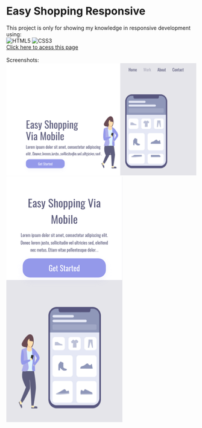 # Easy Shopping Responsive
This project is only for showing my knowledge in responsive development using:<br>
![HTML5](https://img.shields.io/badge/html5-%23E34F26.svg?style=for-the-badge&logo=html5&logoColor=white) ![CSS3](https://img.shields.io/badge/css3-%231572B6.svg?style=for-the-badge&logo=css3&logoColor=white)<br>
[Click here to acess this page](https://autstories.github.io/Easy-Shopping-Responsive/)<br><br>
Screenshots:<br>
<img src="https://raw.githubusercontent.com/AutStories/Easy-Shopping-Responsive/master/assets/desktop.png"><br>
<img src="https://raw.githubusercontent.com/AutStories/Easy-Shopping-Responsive/master/assets/mobile.png"><br>
